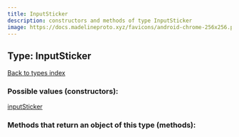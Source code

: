 ```yaml
---
title: InputSticker
description: constructors and methods of type InputSticker
image: https://docs.madelineproto.xyz/favicons/android-chrome-256x256.png
---
```

## Type: InputSticker  
[Back to types index](index.md)



### Possible values (constructors):

[inputSticker](../constructors/inputSticker.md)  



### Methods that return an object of this type (methods):



